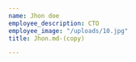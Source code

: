 ```yaml
---
name: Jhon doe
employee_description: CTO
employee_image: "/uploads/10.jpg"
title: Jhon.md-(copy)

---
```

